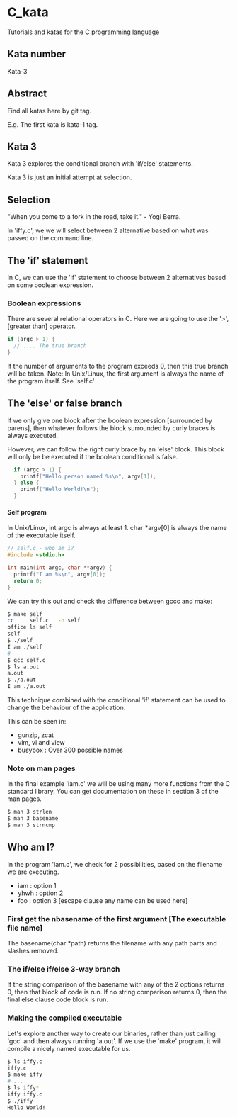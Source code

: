 # C_kata
Tutorials and katas for the C programming language

## Kata number

Kata-3

## Abstract

Find all katas here by git tag.

E.g. The first kata is kata-1 tag.



## Kata 3

Kata 3 explores the conditional branch with 'if/else' statements.

Kata 3 is just an initial  attempt at selection.

## Selection

"When you come to a fork in the road, take it." - Yogi Berra.

In 'iffy.c', we we will select between 2 alternative based on what was passed
on the command line.



## The 'if' statement

In C, we can use the 'if' statement to choose between 2 alternatives based on
some boolean expression.

### Boolean expressions

There are several  relational operators in C. Here we are going to use the
'>', [greater than] operator.

```C
if (argc > 1) {
  // .... The true branch
}
```

If the number of arguments to the program exceeds 0, then this true branch
will be taken. Note: In Unix/Linux, the first argument is always the name of
the program itself. See 'self.c'


## The 'else' or false branch

If we only give one block after the boolean expression [surrounded by parens],
then whatever follows the block surrounded by curly braces is always executed.

However, we can follow the right curly brace by an 'else' block. This block
will only be be executed if the  boolean conditional is false.

```C
  if (argc > 1) {
    printf("Hello person named %s\n", argv[1]);
  } else {
    printf("Hello World!\n"); 
  }
```





#### Self program

In Unix/Linux, int argc is always at least 1. char *argv[0] is always the
name of the executable itself.


```C
// self.c - who am i?
#include <stdio.h>

int main(int argc, char **argv) {
  printf("I am %s\n", argv[0]);
  return 0;
}
```

We can try this out and check the difference between gccc and make:

```bash
$ make self
cc     self.c   -o self
office ls self
self
$ ./self 
I am ./self
#
$ gcc self.c
$ ls a.out
a.out
$ ./a.out 
I am ./a.out
```

This technique combined with the conditional 'if' statement can be used to
change the behaviour of the application.

This can be seen in:

- gunzip, zcat
- vim, vi and view
- busybox : Over 300 possible names


### Note on man pages

In the final example 'iam.c' we will be using many more functions from the
C standard library. You can get documentation  on these in section 3 of
the man pages.

```bash
$ man 3 strlen
$ man 3 basename
$ man 3 strncmp
```





## Who am I?

In the program 'iam.c', we check for 2 possibilities, based on the filename
we are executing.

- iam : option 1
- yhwh : option 2
- foo : option 3 [escape clause any name can be used here]

### First get the nbasename of the first argument [The executable file name]

The basename(char *path) returns the filename with any path parts and slashes removed.

### The if/else if/else 3-way branch

If the string comparison  of the basename with any of the 2 options returns 0,
then that block of code is run. If no string comparison returns 0, then the
final else clause code block is run.



### Making the compiled executable

Let's explore another way to create our binaries, rather than just calling 'gcc'
and then always running 'a.out'. If we use the 'make' program, it will compile
a nicely named executable for us.

```bash
$ ls iffy.c
iffy.c
$ make iffy
# ...
$ ls iffy*
iffy iffy.c
$ ./iffy
Hello World!
```

